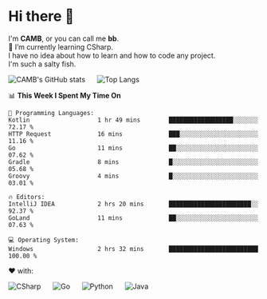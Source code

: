 # Hi there 👋
<!--
**CAMB-dev/CAMB-dev** is a ✨ _special_ ✨ repository because its `README.md` (this file) appears on your GitHub profile.

Here are some ideas to get you started:

- 🔭 I’m currently working on ...
- 🌱 I’m currently learning ...
- 👯 I’m looking to collaborate on ...
- 🤔 I’m looking for help with ...
- 💬 Ask me about ...
- 📫 How to reach me: ...
- 😄 Pronouns: ...
- ⚡ Fun fact: ...
-->
 I'm **CAMB**, or you can call me **bb**.  
 🌱 I’m currently learning CSharp.  
 I have no idea about how to learn and how to code any project.  
 I'm such a salty fish.
 
 
![CAMB's GitHub stats](https://github-readme-stats.vercel.app/api?username=CAMB-dev&show_icons=true&theme=tokyonight)
&nbsp;&nbsp;&nbsp;&nbsp;
![Top Langs](https://github-readme-stats.vercel.app/api/top-langs/?username=CAMB-dev&langs_count=5&theme=tokyonight)


<!--START_SECTION:waka-->
📊 **This Week I Spent My Time On** 

```text
💬 Programming Languages: 
Kotlin                   1 hr 49 mins        ██████████████████░░░░░░░   72.17 % 
HTTP Request             16 mins             ███░░░░░░░░░░░░░░░░░░░░░░   11.16 % 
Go                       11 mins             ██░░░░░░░░░░░░░░░░░░░░░░░   07.62 % 
Gradle                   8 mins              █░░░░░░░░░░░░░░░░░░░░░░░░   05.68 % 
Groovy                   4 mins              █░░░░░░░░░░░░░░░░░░░░░░░░   03.01 % 

🔥 Editors: 
IntelliJ IDEA            2 hrs 20 mins       ███████████████████████░░   92.37 % 
GoLand                   11 mins             ██░░░░░░░░░░░░░░░░░░░░░░░   07.63 % 

💻 Operating System: 
Windows                  2 hrs 32 mins       █████████████████████████   100.00 % 
```


<!--END_SECTION:waka-->


❤ with:

![CSharp](https://img.shields.io/badge/CSharp-%23512BD4?style=for-the-badge&logo=.net)
&nbsp;&nbsp;&nbsp;&nbsp;
![Go](https://img.shields.io/badge/Go-000000?style=for-the-badge&logo=go)
&nbsp;&nbsp;&nbsp;&nbsp;
![Python](https://img.shields.io/badge/Python-000000?style=for-the-badge&logo=python)
&nbsp;&nbsp;&nbsp;&nbsp;
![Java](https://img.shields.io/badge/Java-964B00?style=for-the-badge&logo=openjdk)
